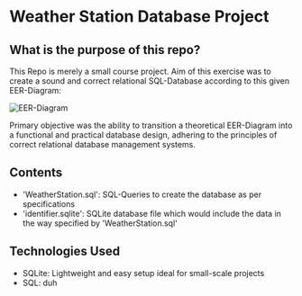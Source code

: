 # Weather Station Database Project

## What is the purpose of this repo?

This Repo is merely a small course project. Aim of this exercise was to create a sound and correct relational SQL-Database according to this given EER-Diagram:

![EER-Diagram](https://github.com/Backooo/WeatherStation/assets/86230434/d4f053fa-f6d9-49ab-8462-87723fa3fa34)

Primary objective was the ability to transition a theoretical EER-Diagram into a functional and practical database design, adhering to the principles of correct relational database management systems.

## Contents

- 'WeatherStation.sql': SQL-Queries to create the database as per specifications
- 'identifier.sqlite': SQLite database file which would include the data in the way specified by 'WeatherStation.sql'

## Technologies Used

- SQLite: Lightweight and easy setup ideal for small-scale projects
- SQL: duh

